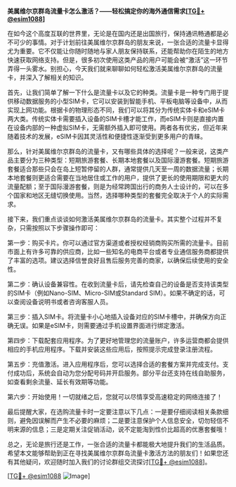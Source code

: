 **美属维尔京群岛流量卡怎么激活？——轻松搞定你的海外通信需求[[TG💪+ @esim1088](https://t.me/s/esim1088)]**

在如今这个高度互联的世界里，无论是在国内还是出国旅行，保持通讯畅通都是必不可少的事情。对于计划前往美属维尔京群岛的朋友来说，一张合适的流量卡显得尤为重要。它不仅能让你随时随地与家人朋友保持联系，还能帮助你在陌生的地方快速获取网络支持。但是，很多初次使用这类产品的用户可能会被“激活”这一环节弄得一头雾水。别担心，今天我们就来聊聊如何轻松激活美属维尔京群岛的流量卡，并深入了解相关的知识。

首先，让我们简单了解一下什么是流量卡以及它的种类。流量卡是一种专门用于提供移动数据服务的小型SIM卡，它可以安装到智能手机、平板电脑等设备中，从而实现上网功能。根据卡的物理形态不同，我们可以将其分为传统实体卡和eSIM卡两大类。传统实体卡需要插入设备的SIM卡槽才能工作，而eSIM卡则是直接内置在设备内部的一种虚拟SIM卡，无需额外插入即可使用。两者各有优劣，但近年来随着技术的发展，eSIM卡因其灵活性和便捷性逐渐受到更多用户的青睐。

那么，针对美属维尔京群岛的流量卡，又有哪些具体的选择呢？一般来说，这类产品主要分为三种类型：短期旅游套餐、长期本地套餐以及国际漫游套餐。短期旅游套餐适合那些只会在岛上短暂停留的人群，通常提供几天至一周的数据流量；长期本地套餐则更适合需要在当地居住或工作的用户，提供了更长的使用期限和更大的流量配额；至于国际漫游套餐，则是为经常跨国出行的商务人士设计的，可以在多个国家和地区无缝切换使用。当然，选择哪种类型的套餐完全取决于个人的实际需求。

接下来，我们重点谈谈如何激活美属维尔京群岛的流量卡。其实整个过程并不复杂，只需按照以下步骤操作即可：

第一步：购买卡片。你可以通过官方渠道或者授权经销商购买所需的流量卡。目前市面上有许多可靠的供应商，比如一些知名的电商平台或者专业通信服务商都提供了丰富的选项。建议选择信誉良好且售后服务完善的商家，以确保后续使用的安全性。

第二步：确认设备兼容性。在收到流量卡后，请先检查自己的设备是否支持该类型的SIM卡（例如Nano-SIM、Micro-SIM或Standard SIM）。如果不确定的话，可以查阅设备说明书或者咨询客服人员。

第三步：插入SIM卡。将流量卡小心地插入设备对应的SIM卡槽中，并确保方向正确无误。如果是eSIM卡，则需要通过手机设置界面进行绑定激活。

第四步：下载配套应用程序。为了更好地管理您的流量账户，许多运营商都会提供相应的手机应用程序。下载并安装这些应用后，按照提示完成登录注册流程。

第五步：充值激活。进入应用程序后，您可以选择合适的套餐方案并完成支付。支付成功后，系统会自动为您分配号码并开启服务。部分平台还支持在线自助服务，如查看剩余流量、延长有效期等功能。

第六步：开始使用！一切就绪之后，您就可以尽情享受高速稳定的网络连接了！

最后提醒大家，在选购流量卡时一定要注意以下几点：一是要仔细阅读相关条款细则，避免因误解而产生不必要的麻烦；二是要注意保护个人信息安全，切勿轻信不明来源的信息；三是定期关注促销活动，说不定能淘到性价比超高的优惠套餐哦！

总之，无论是旅行还是工作，一张合适的流量卡都能极大地提升我们的生活品质。希望本文能够帮助到正在寻找美属维尔京群岛流量卡激活方法的朋友们！如果您还有其他疑问，欢迎随时加入我们的讨论群组交流探讨[[TG💪+ @esim1088](https://t.me/s/esim1088)]。

[[TG💪+ @esim1088](https://t.me/s/esim1088) ![Image](https://i.postimg.cc/4NQfJmqS/Snipaste-2025-05-13-00-14-12.png)]